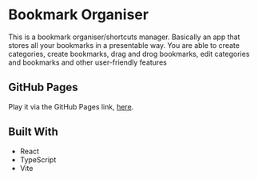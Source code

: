 # Bookmark Organiser

This is a bookmark organiser/shortcuts manager. Basically an app that stores all your bookmarks in a presentable way. You are able to create categories, create bookmarks, drag and drog bookmarks, edit categories and bookmarks and other user-friendly features

## GitHub Pages
Play it via the GitHub Pages link, [here](https://lukeht113.github.io/bookmarks/).

## Built With
- React
- TypeScript
- Vite

